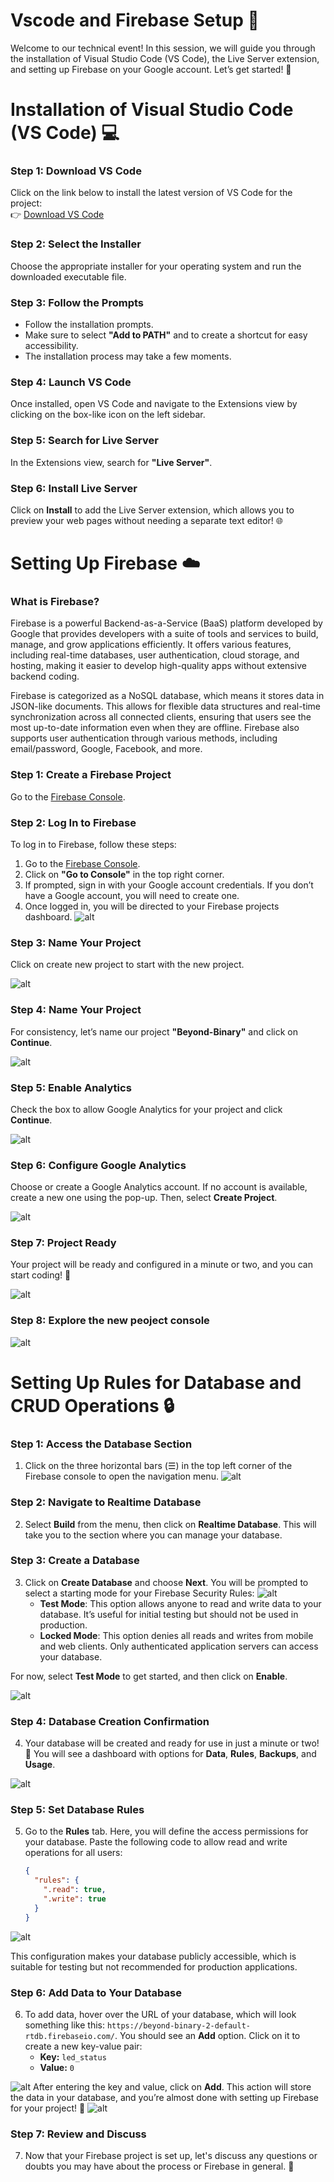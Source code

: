 # Vscode and Firebase Setup 🚀

Welcome to our technical event! In this session, we will guide you through the installation of Visual Studio Code (VS Code), the Live Server extension, and setting up Firebase on your Google account. Let’s get started! 🎉

# Installation of Visual Studio Code (VS Code) 💻

### Step 1: Download VS Code
Click on the link below to install the latest version of VS Code for the project:  
👉 [Download VS Code](https://code.visualstudio.com/download)

### Step 2: Select the Installer
Choose the appropriate installer for your operating system and run the downloaded executable file.

### Step 3: Follow the Prompts
- Follow the installation prompts.
- Make sure to select **"Add to PATH"** and to create a shortcut for easy accessibility.  
- The installation process may take a few moments.

### Step 4: Launch VS Code
Once installed, open VS Code and navigate to the Extensions view by clicking on the box-like icon on the left sidebar.

### Step 5: Search for Live Server
In the Extensions view, search for **"Live Server"**.

### Step 6: Install Live Server
Click on **Install** to add the Live Server extension, which allows you to preview your web pages without needing a separate text editor! 🌐

# Setting Up Firebase ☁️

### What is Firebase?

Firebase is a powerful Backend-as-a-Service (BaaS) platform developed by Google that provides developers with a suite of tools and services to build, manage, and grow applications efficiently. It offers various features, including real-time databases, user authentication, cloud storage, and hosting, making it easier to develop high-quality apps without extensive backend coding.

Firebase is categorized as a NoSQL database, which means it stores data in JSON-like documents. This allows for flexible data structures and real-time synchronization across all connected clients, ensuring that users see the most up-to-date information even when they are offline. Firebase also supports user authentication through various methods, including email/password, Google, Facebook, and more.

### Step 1: Create a Firebase Project
Go to the [Firebase Console](https://console.firebase.google.com).

### Step 2: Log In to Firebase
To log in to Firebase, follow these steps:
1. Go to the [Firebase Console](https://console.firebase.google.com).
2. Click on **"Go to Console"** in the top right corner.
3. If prompted, sign in with your Google account credentials. If you don’t have a Google account, you will need to create one.
4. Once logged in, you will be directed to your Firebase projects dashboard.
![alt](https://github.com/m-ayush-2004/TechnoVit-24/blob/main/assets/f1.png)

### Step 3: Name Your Project
Click on create new project to start with the new project.

![alt](https://github.com/m-ayush-2004/TechnoVit-24/blob/main/assets/f2.png)
### Step 4: Name Your Project
For consistency, let’s name our project **"Beyond-Binary"** and click on **Continue**.

![alt](https://github.com/m-ayush-2004/TechnoVit-24/blob/main/assets/f2.png)
### Step 5: Enable Analytics
Check the box to allow Google Analytics for your project and click **Continue**.

![alt](https://github.com/m-ayush-2004/TechnoVit-24/blob/main/assets/f3.png)
### Step 6: Configure Google Analytics
Choose or create a Google Analytics account. If no account is available, create a new one using the pop-up. Then, select **Create Project**.

![alt](https://github.com/m-ayush-2004/TechnoVit-24/blob/main/assets/f4.png)
### Step 7: Project Ready
Your project will be ready and configured in a minute or two, and you can start coding! 🎉

![alt](https://github.com/m-ayush-2004/TechnoVit-24/blob/main/assets/f5.png)

### Step 8: Explore the new peoject console

![alt](https://github.com/m-ayush-2004/TechnoVit-24/blob/main/assets/f6.png)
# Setting Up Rules for Database and CRUD Operations 🔒

### Step 1: Access the Database Section
1. Click on the three horizontal bars (☰) in the top left corner of the Firebase console to open the navigation menu.
![alt](https://github.com/m-ayush-2004/TechnoVit-24/blob/main/assets/f7.png)

### Step 2: Navigate to Realtime Database
2. Select **Build** from the menu, then click on **Realtime Database**. This will take you to the section where you can manage your database.

### Step 3: Create a Database
3. Click on **Create Database** and choose **Next**. You will be prompted to select a starting mode for your Firebase Security Rules:
![alt](https://github.com/m-ayush-2004/TechnoVit-24/blob/main/assets/f8.png)
   - **Test Mode**: This option allows anyone to read and write data to your database. It’s useful for initial testing but should not be used in production.
   - **Locked Mode**: This option denies all reads and writes from mobile and web clients. Only authenticated application servers can access your database.

For now, select **Test Mode** to get started, and then click on **Enable**.

![alt](https://github.com/m-ayush-2004/TechnoVit-24/blob/main/assets/f9.png)

### Step 4: Database Creation Confirmation
4. Your database will be created and ready for use in just a minute or two! 🎉 You will see a dashboard with options for **Data**, **Rules**, **Backups**, and **Usage**.

![alt](https://github.com/m-ayush-2004/TechnoVit-24/blob/main/assets/f10.png)
### Step 5: Set Database Rules
5. Go to the **Rules** tab. Here, you will define the access permissions for your database. Paste the following code to allow read and write operations for all users:

   ```json
   {
     "rules": {
       ".read": true,
       ".write": true
     }
   }
   ```
![alt](https://github.com/m-ayush-2004/TechnoVit-24/blob/main/assets/f11.png)

   This configuration makes your database publicly accessible, which is suitable for testing but not recommended for production applications. 

### Step 6: Add Data to Your Database
6. To add data, hover over the URL of your database, which will look something like this: `https://beyond-binary-2-default-rtdb.firebaseio.com/`. You should see an **Add** option. Click on it to create a new key-value pair:
   - **Key:** `led_status`
   - **Value:** `0`

![alt](https://github.com/m-ayush-2004/TechnoVit-24/blob/main/assets/f12.png)
   After entering the key and value, click on **Add**. This action will store the data in your database, and you’re almost done with setting up Firebase for your project! 💪
![alt](https://github.com/m-ayush-2004/TechnoVit-24/blob/main/assets/f13.png)

### Step 7: Review and Discuss
7. Now that your Firebase project is set up, let's discuss any questions or doubts you may have about the process or Firebase in general. 💬
